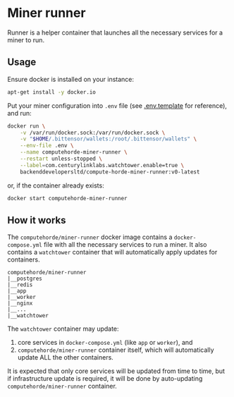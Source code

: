 # Miner runner

Runner is a helper container that launches all the necessary services for a miner to run.

## Usage

Ensure docker is installed on your instance:

```bash
apt-get install -y docker.io
```

Put your miner configuration into `.env` file (see [.env.template](.env.template) for reference), and run:

```bash
docker run \
    -v /var/run/docker.sock:/var/run/docker.sock \
    -v "$HOME/.bittensor/wallets:/root/.bittensor/wallets" \
    --env-file .env \
    --name computehorde-miner-runner \
    --restart unless-stopped \
    --label=com.centurylinklabs.watchtower.enable=true \
    backenddevelopersltd/compute-horde-miner-runner:v0-latest
```

or, if the container already exists:

```bash
docker start computehorde-miner-runner
```

## How it works

The `computehorde/miner-runner` docker image contains a `docker-compose.yml` file with all the necessary services to run a miner. It also contains a `watchtower` container that will automatically apply updates for containers.

```
computehorde/miner-runner
|__postgres
|__redis
|__app
|__worker
|__nginx
|__...
|__watchtower
```

The `watchtower` container may update:
1) core services in `docker-compose.yml` (like `app` or `worker`), and
2) `computehorde/miner-runner` container itself, which will automatically update ALL the other containers.

It is expected that only core services will be updated from time to time, but if infrastructure update is required, it will be done by auto-updating `computehorde/miner-runner` container.
